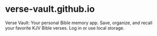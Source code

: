 # verse-vault.github.io
Verse Vault: Your personal Bible memory app. Save, organize, and recall your favorite KJV Bible verses. Log in or use local storage.
